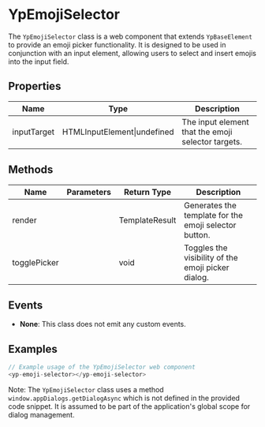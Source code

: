 # YpEmojiSelector

The `YpEmojiSelector` class is a web component that extends `YpBaseElement` to provide an emoji picker functionality. It is designed to be used in conjunction with an input element, allowing users to select and insert emojis into the input field.

## Properties

| Name        | Type                     | Description                                      |
|-------------|--------------------------|--------------------------------------------------|
| inputTarget | HTMLInputElement\|undefined | The input element that the emoji selector targets. |

## Methods

| Name         | Parameters | Return Type | Description                                      |
|--------------|------------|-------------|--------------------------------------------------|
| render       |            | TemplateResult | Generates the template for the emoji selector button. |
| togglePicker |            | void        | Toggles the visibility of the emoji picker dialog. |

## Events

- **None**: This class does not emit any custom events.

## Examples

```typescript
// Example usage of the YpEmojiSelector web component
<yp-emoji-selector></yp-emoji-selector>
```

Note: The `YpEmojiSelector` class uses a method `window.appDialogs.getDialogAsync` which is not defined in the provided code snippet. It is assumed to be part of the application's global scope for dialog management.